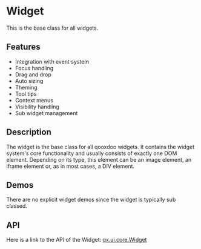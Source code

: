 Widget
======

This is the base class for all widgets.

Features
--------

-   Integration with event system
-   Focus handling
-   Drag and drop
-   Auto sizing
-   Theming
-   Tool tips
-   Context menus
-   Visibility handling
-   Sub widget management

Description
-----------

The widget is the base class for all qooxdoo widgets. It contains the widget system's core functionality and usually consists of exactly one DOM element. Depending on its type, this element can be an image element, an iframe element or, as in most cases, a DIV element.

Demos
-----

There are no explicit widget demos since the widget is typically sub classed.

API
---

Here is a link to the API of the Widget:
[qx.ui.core.Widget](apps://apiviewer/#qx.ui.core.Widget)
